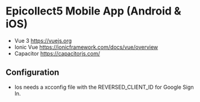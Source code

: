 # Epicollect5 Mobile App (Android & iOS)

- Vue 3 https://vuejs.org
- Ionic Vue https://ionicframework.com/docs/vue/overview
- Capacitor https://capacitorjs.com/

## Configuration
 - Ios needs a xcconfig file with the REVERSED_CLIENT_ID for Google Sign In.